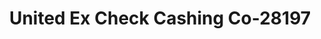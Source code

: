 ---
f_zip-code: 95050
f_state-code: CA
title: United Ex Check Cashing Co-28197
f_phone: 408-988-4511
f_city-only: Santa Clara
f_address: 1996 Lafayette Street Santa Clara
f_location-unique-id: '28197'
slug: united-ex-check-cashing-co-28197
updated-on: '2024-05-30T13:46:58.046Z'
created-on: '2024-05-30T13:36:59.803Z'
published-on: '2024-05-30T13:54:32.469Z'
f_city-state: cms/city/santa-clara-ca.md
f_company: cms/company/united-ex-check-cashing-co.md
f_state: cms/state/california.md
layout: '[payday-loan].html'
tags: payday-loan
---